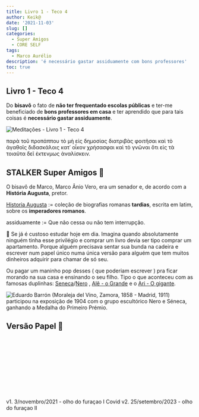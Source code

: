 ```yaml
---
title: Livro 1 - Teco 4
author: Keik@
date: '2021-11-03'
slug: []
categories:
  - Super Amigos
  - CORE SELF
tags:
  - Marco Aurélio
description: 'é necessário gastar assiduamente com bons professores'
toc: true
---
```


## Livro 1 - Teco 4 
Do **bisavô** o fato de **não ter frequentado escolas públicas** e ter-me beneficiado de **bons professores em casa** e ter aprendido que para tais coisas é **necessário gastar assiduamente**.


![Meditações - Livro 1 - Teco 4](/post/2021-11-03-livro-1-teco-4/index.pt-br_files/L1T4.png)


παρὰ τοῦ προπάππου τὸ μὴ εἰς δημοσίας διατριβὰς φοιτῆσαι καὶ τὸ ἀγαθοῖς διδασκάλοις κατ᾿ οἶκον χρήσασφαι καὶ τὸ γνῶναι ὅτι εἰς τὰ τοιαῦτα δεῖ  ἐκτενμως ὰναλίσκειν.

## STALKER Super Amigos :eyes:


 O bisavô de Marco, Marco Ânio Vero, era um senador e, de acordo com a **História Augusta**, pretor.
 
[Historia Augusta](https://penelope.uchicago.edu/Thayer/E/Roman/Texts/Historia_Augusta/home.html) := coleção de biografias romanas **tardias**, escrita em latim, sobre os **imperadores romanos**.




assiduamente := Que não cessa ou não tem interrupção.

:thinking: Se já é custoso estudar hoje em dia. Imagina quando absolutamente ninguém tinha esse privilégio e comprar um livro devia ser tipo comprar um apartamento. 
Porque alguém precisava sentar sua bunda na cadeira e escrever num papel único numa única versão para alguém que tem muitos dinheiros adquirir para chamar de só seu.

Ou pagar um maninho pop desses ( que poderiam escrever ) pra ficar morando na sua casa e ensinando o seu filho.
Tipo o que aconteceu com as famosas duplinhas:  [Seneca](https://pt.wikipedia.org/wiki/S%C3%A9neca)/[Nero](https://pt.wikipedia.org/wiki/Nero) , [Alê - o Grande](https://pt.wikipedia.org/wiki/Alexandre,_o_Grande) e o [Ari  - O gigante](https://pt.wikipedia.org/wiki/Arist%C3%B3teles).

![Eduardo Barrón (Moraleja del Vino, Zamora, 1858 - Madrid, 1911) participou na exposição de 1904 com o grupo escultórico Nero e Séneca, ganhando a Medalha do Primeiro Prémio.](https://static.wixstatic.com/media/0f7cc7_3aed773448684e63b679f5508925a59a~mv2.jpg/v1/fill/w_433,h_259,al_c,q_80,usm_0.66_1.00_0.01/nero-seneca.webp)

## Versão Papel :book:
<iframe style=""width:120px;height:240px;"" marginwidth=""0"" marginheight=""0"" scrolling=""no"" frameborder=""0"" src=""//ws-na.amazon-adsystem.com/widgets/q?ServiceVersion=20070822&OneJS=1&Operation=GetAdHtml&MarketPlace=BR&source=ss&ref=as_ss_li_til&ad_type=product_link&tracking_id=mundodekeika-20&language=pt_BR&marketplace=amazon&region=BR&placement=B092FVY4BB&asins=B092FVY4BB&linkId=37c5ec14221f61f811029aa88b520891&show_border=true&link_opens_in_new_window=true""></iframe>

v1. 3/novembro/2021 - olho do furaçao I Covid
v2. 25/setembro/2023 - olho do furaçao II 